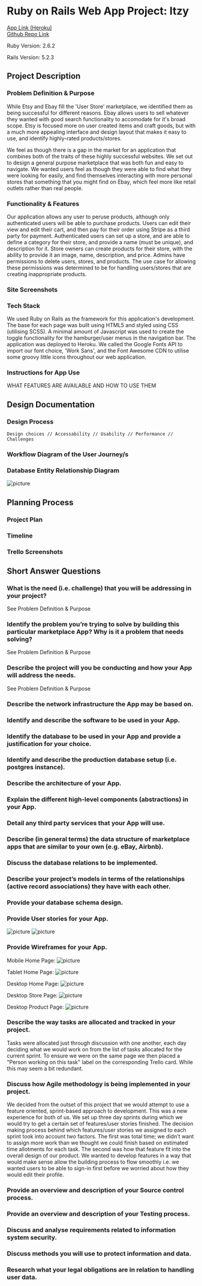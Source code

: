 # Ruby on Rails Web App Project: Itzy

[App Link (Heroku)](https://www.heroku.com/carnivorous-raisin-4432)  
[Github Repo Link](https://github.com/Dylan-Speight/definitely_not_etsy/)

Ruby Version: 2.6.2

Rails Version: 5.2.3

## Project Description
### Problem Definition & Purpose

While Etsy and Ebay fill the 'User Store' marketplace, we identified them as being successful for different reasons. Ebay allows users to sell whatever they wanted with good search functionality to accomodate for it's broad scope. Etsy is focused more on user created items and craft goods, but with a much more appealing interface and design layout that makes it easy to use, and identify highly-rated products/stores.

We feel as though there is a gap in the market for an application that combines both of the traits of these highly successful websites. We set out to design a general purpose marketplace that was both fun and easy to navigate. We wanted users feel as though they were able to find what they were looking for easily, and find themselves interacting with more personal stores that something that you might find on Ebay, which feel more like retail outlets rather than real people.

### Functionality & Features

Our application allows any user to peruse products, although only authenticated users will be able to purchase products. Users can edit their view and edit their cart, and then pay for their order using Stripe as a third party for payment. Authenticated users can set up a store, and are able to define a category for their store, and provide a name (must be unique), and description for it. Store owners can create products for their store, with the ability to provide it an image, name, description, and price. Admins have permissions to delete users, stores, and products. The use case for allowing these permissions was determined to be for handling users/stores that are creating inappropriate products.

### Site Screenshots



### Tech Stack
We used Ruby on Rails as the framework for this application's development. The base for each page was built using HTML5 and styled using CSS (utilising SCSS). A minimal amount of Javascript was used to create the toggle functionality for the hamburger/user menus in the navigation bar. The application was deployed to Heroku. We called the Google Fonts API to import our font choice, 'Work Sans', and the Font Awesome CDN to utilise some groovy little icons throughout our web application.

### Instructions for App Use
WHAT FEATURES ARE AVAILABLE AND HOW TO USE THEM


## Design Documentation
### Design Process
    Design choices // Accessability // Usability // Performance // Challenges

### Workflow Diagram of the User Journey/s

### Database Entity Relationship Diagram
![picture](docs/Entity-Relationship-Diagram)

## Planning Process
### Project Plan


### Timeline


### Trello Screenshots


## Short Answer Questions
### What is the need (i.e. challenge) that you will be addressing in your project?

See Problem Definition & Purpose

### Identify the problem you’re trying to solve by building this particular marketplace App? Why is it a problem that needs solving?

See Problem Definition & Purpose

### Describe the project will you be conducting and how your App will address the needs.

See Problem Definition & Purpose

### Describe the network infrastructure the App may be based on.

### Identify and describe the software to be used in your App.

### Identify the database to be used in your App and provide a justification for your choice.

### Identify and describe the production database setup (i.e. postgres instance).

### Describe the architecture of your App.

### Explain the different high-level components (abstractions) in your App.

### Detail any third party services that your App will use.

### Describe (in general terms) the data structure of marketplace apps that are similar to your own (e.g. eBay, Airbnb).

### Discuss the database relations to be implemented.

### Describe your project’s models in terms of the relationships (active record associations) they have with each other.

### Provide your database schema design.

### Provide User stories for your App.

![picture](docs/User-Stories-1-12.png)
![picture](docs/User-Stories-13-14.png)

### Provide Wireframes for your App.

Mobile Home Page:
![picture](docs/Wireframe-Mobile-Home)

Tablet Home Page:
![picture](docs/Wireframe-Tablet-Home)

Desktop Home Page:
![picture](docs/Wireframe-Desktop-Home)

Desktop Store Page:
![picture](docs/Wireframe-Desktop-Store)

Desktop Product Page:
![picture](docs/Wireframe-Desktop-Product)

### Describe the way tasks are allocated and tracked in your project.

Tasks were allocated just through discussion with one another, each day deciding what we would work on from the list of tasks allocated for the current sprint. To ensure we were on the same page we then placed a "Person working on this task" label on the corresponding Trello card. While this may seem a bit redundant.

### Discuss how Agile methodology is being implemented in your project.

We decided from the outset of this project that we would attempt to use a feature oriented, sprint-based approach to development. This was a new experience for both of us. We set up three day sprints during which we would try to get a certain set of features/user stories finished. The decision making process behind which features/user stories we assigned to each sprint took into account two factors. The first was total time; we didn't want to assign more work than we thought we could finish based on estimated time allotments for each task. The second was how that feature fit into the overall design of our product. We wanted to develop features in a way that would make sense allow the building process to flow smoothly i.e. we wanted users to be able to sign-in first before we worried about how they would edit their profile.

### Provide an overview and description of your Source control process.

### Provide an overview and description of your Testing process.

### Discuss and analyse requirements related to information system security.

### Discuss methods you will use to protect information and data.

### Research what your legal obligations are in relation to handling user data.

